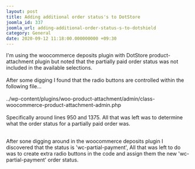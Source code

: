 ```yaml
---
layout: post
title: Adding additional order status's to DotStore
joomla_id: 337
joomla_url: adding-additional-order-status-s-to-dotshield
category: General
date: 2020-09-12 11:18:00.000000000 +09:30
---
```

<div class="ebd-block  " data-type="text" >I'm using the woocommerce deposits plugin with DotStore product-attachment plugin but noted that the partially paid order status was not included in the available selections.<br><br>After some digging I found that the radio buttons are controlled within the following file...<br><br>../wp-content/plugins/woo-product-attachment/admin/class-woocommerce-product-attachment-admin.php<br><br>Specifically around lines 950 and 1375. All that was left was to determine what the order status for a partially paid order was.<br><br><p><span>After sone digging around in the woocommerce deposits plugin I discovered that the status is 'wc-partial-payment', All that was left to do was to create extra radio buttons in the code and assign them the new 'wc-partial-payment' order status.</span>&nbsp;</p></div>
